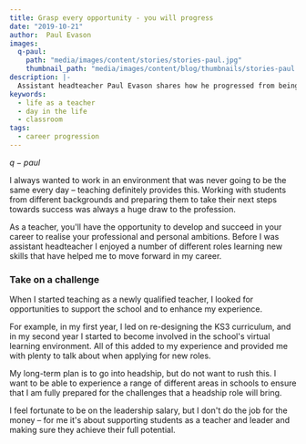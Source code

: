```yaml
---
title: Grasp every opportunity - you will progress
date: "2019-10-21"
author:  Paul Evason
images:
  q-paul:
    path: "media/images/content/stories/stories-paul.jpg"
    thumbnail_path: "media/images/content/blog/thumbnails/stories-paul.jpg"
description: |-
  Assistant headteacher Paul Evason shares how he progressed from being a new qualifed teacher to taking on a management role.
keywords:
  - life as a teacher
  - day in the life
  - classroom
tags:
  - career progression
---
```


$q-paul$

I always wanted to work in an environment that was never going to be the same every day – teaching definitely provides this. Working with students from different backgrounds and preparing them to take their next steps towards success was always a huge draw to the profession.

As a teacher, you'll have the opportunity to develop and succeed in your career to realise your professional and personal ambitions. Before I was assistant headteacher I enjoyed a number of different roles learning new skills that have helped me to move forward in my career.

### Take on a challenge

When I started teaching as a newly qualified teacher, I looked for opportunities to support the school and to enhance my experience.

For example, in my first year, I led on re-designing the KS3 curriculum, and in my second year I started to become involved in the school's virtual learning environment. All of this added to my experience and provided me with plenty to talk about when applying for new roles.

My long-term plan is to go into headship, but do not want to rush this. I want to be able to experience a range of different areas in schools to ensure that I am fully prepared for the challenges that a headship role will bring.

I feel fortunate to be on the leadership salary, but I don't do the job for the money – for me it's about supporting students as a teacher and leader and making sure they achieve their full potential.
